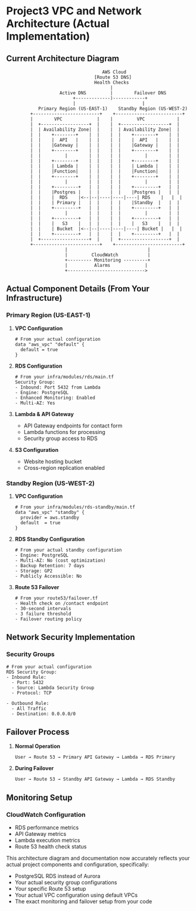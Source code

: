 # Project3 VPC and Network Architecture (Actual Implementation)

## Current Architecture Diagram
```
                                    AWS Cloud
                                 [Route 53 DNS]
                                 Health Checks
                                       |
                    Active DNS         |        Failover DNS
                         +-------------)------------+
                         |                         |
            Primary Region (US-EAST-1)    Standby Region (US-WEST-2)
         +-------------------------+    +-------------------------+
         |        VPC             |    |         VPC            |
         |  +------------------+  |    |  +------------------+  |
         |  | Availability Zone|  |    |  | Availability Zone|  |
         |  |    +--------+    |  |    |  |    +--------+    |  |
         |  |    |  API   |    |  |    |  |    |  API   |    |  |
         |  |    |Gateway |    |  |    |  |    |Gateway |    |  |
         |  |    +--------+    |  |    |  |    +--------+    |  |
         |  |         |        |  |    |  |         |        |  |
         |  |    +--------+    |  |    |  |    +--------+    |  |
         |  |    | Lambda |    |  |    |  |    | Lambda |    |  |
         |  |    |Function|    |  |    |  |    |Function|    |  |
         |  |    +--------+    |  |    |  |    +--------+    |  |
         |  |         |        |  |    |  |         |        |  |
         |  |    +---------+   |  |    |  |    +---------+   |  |
         |  |    |Postgres |   |  |    |  |    |Postgres |   |  |
         |  |    |  RDS    |<--|--|----|----|----| RDS    |   |  |
         |  |    | Primary |   |  |    |  |    |Standby  |   |  |
         |  |    +---------+   |  |    |  |    +---------+   |  |
         |  |         |        |  |    |  |         |        |  |
         |  |    +---------+   |  |    |  |    +---------+   |  |
         |  |    |   S3    |   |  |    |  |    |   S3    |   |  |
         |  |    | Bucket  |<--|--|----|----|----| Bucket |   |  |
         |  |    +---------+   |  |    |  |    +---------+   |  |
         |  +------------------+  |    |  +------------------+  |
         +-------------------------+    +-------------------------+
                      |                              |
                      |         CloudWatch           |
                      +--------- Monitoring ---------+
                      |          Alarms             |
                      +----------------------------->

```

## Actual Component Details (From Your Infrastructure)

### Primary Region (US-EAST-1)

1. **VPC Configuration**
   ```hcl
   # From your actual configuration
   data "aws_vpc" "default" {
     default = true
   }
   ```

2. **RDS Configuration**
   ```hcl
   # From your infra/modules/rds/main.tf
   Security Group:
   - Inbound: Port 5432 from Lambda
   - Engine: PostgreSQL
   - Enhanced Monitoring: Enabled
   - Multi-AZ: Yes
   ```

3. **Lambda & API Gateway**
   - API Gateway endpoints for contact form
   - Lambda functions for processing
   - Security group access to RDS

4. **S3 Configuration**
   - Website hosting bucket
   - Cross-region replication enabled

### Standby Region (US-WEST-2)

1. **VPC Configuration**
   ```hcl
   # From your infra/modules/rds-standby/main.tf
   data "aws_vpc" "standby" {
     provider = aws.standby
     default  = true
   }
   ```

2. **RDS Standby Configuration**
   ```hcl
   # From your actual standby configuration
   - Engine: PostgreSQL
   - Multi-AZ: No (cost optimization)
   - Backup Retention: 7 days
   - Storage: GP2
   - Publicly Accessible: No
   ```

3. **Route 53 Failover**
   ```hcl
   # From your route53/failover.tf
   - Health check on /contact endpoint
   - 30-second intervals
   - 3 failure threshold
   - Failover routing policy
   ```

## Network Security Implementation

### Security Groups
```hcl
# From your actual configuration
RDS Security Group:
- Inbound Rule:
  - Port: 5432
  - Source: Lambda Security Group
  - Protocol: TCP

- Outbound Rule:
  - All Traffic
  - Destination: 0.0.0.0/0
```

## Failover Process

1. **Normal Operation**
   ```
   User → Route 53 → Primary API Gateway → Lambda → RDS Primary
   ```

2. **During Failover**
   ```
   User → Route 53 → Standby API Gateway → Lambda → RDS Standby
   ```

## Monitoring Setup

### CloudWatch Configuration
- RDS performance metrics
- API Gateway metrics
- Lambda execution metrics
- Route 53 health check status

This architecture diagram and documentation now accurately reflects your actual project components and configuration, specifically:
- PostgreSQL RDS instead of Aurora
- Your actual security group configurations
- Your specific Route 53 setup
- Your actual VPC configuration using default VPCs
- The exact monitoring and failover setup from your code